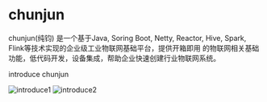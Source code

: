 # chunjun

chunjun(纯钧) 是一个基于Java, Soring Boot, Netty, Reactor, Hive, Spark, Flink等技术实现的企业级工业物联网基础平台，提供开箱即用
的物联网相关基础功能，低代码开发，设备集成，帮助企业快速创建行业物联网系统。

introduce chunjun

![introduce1](https://lingshou-1305893078.cos.ap-guangzhou.myqcloud.com/%E7%BA%AF%E9%92%A7%E7%89%A9%E8%81%94%E7%BD%91%E6%A1%86%E6%9E%B61.png)
![introduce2](https://lingshou-1305893078.cos.ap-guangzhou.myqcloud.com/%E7%BA%AF%E9%92%A7%E7%89%A9%E8%81%94%E7%BD%91%E6%A1%86%E6%9E%B62.png)

